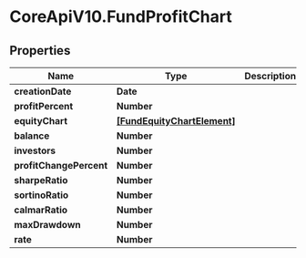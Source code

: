 # CoreApiV10.FundProfitChart

## Properties
Name | Type | Description | Notes
------------ | ------------- | ------------- | -------------
**creationDate** | **Date** |  | [optional] 
**profitPercent** | **Number** |  | [optional] 
**equityChart** | [**[FundEquityChartElement]**](FundEquityChartElement.md) |  | [optional] 
**balance** | **Number** |  | [optional] 
**investors** | **Number** |  | [optional] 
**profitChangePercent** | **Number** |  | [optional] 
**sharpeRatio** | **Number** |  | [optional] 
**sortinoRatio** | **Number** |  | [optional] 
**calmarRatio** | **Number** |  | [optional] 
**maxDrawdown** | **Number** |  | [optional] 
**rate** | **Number** |  | [optional] 


